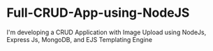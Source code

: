 # Full-CRUD-App-using-NodeJS
 I'm developing a CRUD Application with Image Upload using NodeJs, Express Js, MongoDB, and EJS Templating Engine
